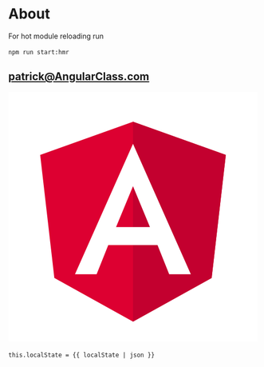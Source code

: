 # About

For hot module reloading run

`npm run start:hmr`

## patrick@AngularClass.com

![Logo](../%common/images/angular.svg)

`this.localState = {{ localState | json }}`
